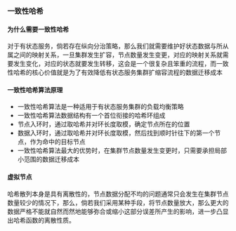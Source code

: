 ### 一致性哈希

#### 为什么需要一致性哈希

对于有状态服务，倘若存在纵向分治策略，那么我们就需要维护好状态数据与所从属之间的映射关系，一旦集群发生扩容，节点数量发生变更，对应的映射关系就需要发生变化，对应的状态就要发生转移，这会是一个很复杂且笨重的流程，而一致性哈希的核心价值就是为了有效降低有状态服务集群扩缩容流程的数据迁移成本

#### 一致性哈希算法原理

- 一致性哈希算法是一种适用于有状态服务集群的负载均衡策略
- 一致性哈希算法数据结构有一个首位衔接的哈希环组成
- 节点入环时，通过取哈希并对环长度取模，确定节点所在的位置
- 数据入环时，通过取哈希并对环长度取模，然后找到顺时针往下的第一个节点，作为命中的目标节点
- 一致性哈希算法最大的优势时，在集群节点数量发生变更时，只需要承担局部小范围的数据迁移成本

#### 虚拟节点

哈希散列本身是具有离散性的，节点数据分配不均的问题通常只会发生在集群节点数量较少的情况下，那么，倘若我们采用某种手段，将节点数量放大，那么更大的数据严格不能就自然而然地能够弥合或缩小这部分误差所产生的影响，进一步凸显出哈希函数的离散性质。
